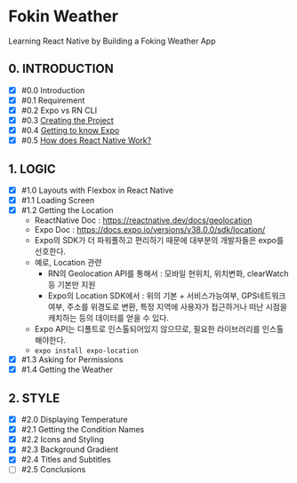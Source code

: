 # Fokin Weather 
Learning React Native by Building a Foking Weather App

## 0. INTRODUCTION 
-[x] \#0.0 Introduction <br/>
-[x] \#0.1 Requirement <br/>
-[x] \#0.2 Expo vs RN CLI <br/>
-[x] \#0.3 [Creating the Project](https://github.com/JungSWon/JavaScript/tree/master/05_01_React-by-Nomad#%EC%A0%84%EC%B2%98%EB%A6%AC-b) <br/>
-[x] \#0.4 [Getting to know Expo](https://github.com/JungSWon/JavaScript/tree/master/05_01_React-by-Nomad#%ED%99%98%EA%B2%BD%EC%84%A4%EC%A0%95-b) <br/>
-[x] \#0.5 [How does React Native Work?](https://github.com/JungSWon/JavaScript/tree/master/05_01_React-by-Nomad#what-is-react-native-) <br/>

## 1. LOGIC
-[x] \#1.0 Layouts with Flexbox in React Native <br/>
-[x] \#1.1 Loading Screen <br/>
-[x] \#1.2 Getting the Location <br/>
    - ReactNative Doc : https://reactnative.dev/docs/geolocation
    - Expo Doc : https://docs.expo.io/versions/v38.0.0/sdk/location/
    - Expo의 SDK가 더 파워풀하고 편리하기 때문에 대부분의 개발자들은 expo를 선호한다.
    - 예로, Location 관련 
        - RN의 Geolocation API를 통해서 : 모바일 현위치, 위치변화, clearWatch 등 기본만 지원
        - Expo의 Location SDK에서 : 위의 기본 + 서비스가능여부, GPS네트워크 여부, 주소를 위경도로 변환, 특정 지역에 사용자가 접근하거나 떠난 시점을 캐치하는 등의 데이터를 얻을 수 있다. 
    - Expo API는 디폴트로 인스톨되어있지 않으므로, 필요한 라이브러리를 인스톨해야한다.
    - `expo install expo-location`  
-[x] \#1.3 Asking for Permissions <br/>
-[x] \#1.4 Getting the Weather <br/>

## 2. STYLE
-[x] \#2.0 Displaying Temperature <br/>
-[x] \#2.1 Getting the Condition Names <br/>
-[x] \#2.2 Icons and Styling <br/>
-[x] \#2.3 Background Gradient <br/>
-[x] \#2.4 Titles and Subtitles <br/>
-[ ] \#2.5 Conclusions <br/>